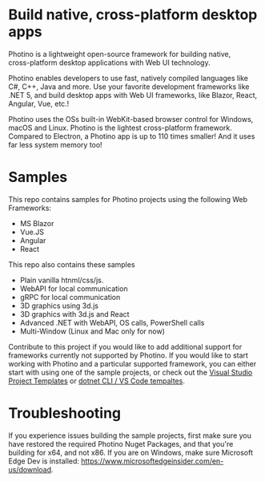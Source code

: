 # Build native, cross-platform desktop apps

Photino is a lightweight open-source framework for building native,  
cross-platform desktop applications with Web UI technology.

Photino enables developers to use fast, natively compiled languages like C#, C++, Java and more. Use your favorite development frameworks like .NET 5, and build desktop apps with Web UI frameworks, like Blazor, React, Angular, Vue, etc.!

Photino uses the OSs built-in WebKit-based browser control for Windows, macOS and Linux.
Photino is the lightest cross-platform framework. Compared to Electron, a Photino app is up to 110 times smaller! And it uses far less system memory too!

# Samples

This repo contains samples for Photino projects using the following Web Frameworks:
  * MS Blazor
  * Vue.JS
  * Angular
  * React
  
This repo also contains these samples
  * Plain vanilla htnml/css/js.
  * WebAPI for local communication
  * gRPC for local communication
  * 3D graphics using 3d.js
  * 3D graphics with 3d.js and React
  * Advanced .NET with WebAPI, OS calls, PowerShell calls
  * Multi-Window (Linux and Mac only for now)

Contribute to this project if you would like to add additional support for frameworks currently not supported by Photino.
If you would like to start working with Photino and a particular supported framework, you can either start with using one of the sample projects, or check out the [Visual Studio Project Templates](https://tryphotino.kavadocs.com/Photino-VSExtension) or [dotnet CLI / VS Code tempaltes](https://tryphotino.kavadocs.com/Photino-VSCodeTemplates).

# Troubleshooting

If you experience issues building the sample projects, first make sure you have restored the required Photino Nuget Packages, and that you're building for x64, and not x86. 
If you are on Windows, make sure Microsoft Edge Dev is installed: https://www.microsoftedgeinsider.com/en-us/download.

